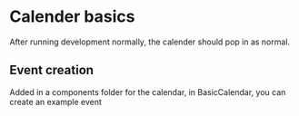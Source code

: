 # Calender basics
After running development normally, the calender should pop in as normal. 
## Event creation
Added in a components folder for the calendar, in BasicCalendar, you can create an example event 

